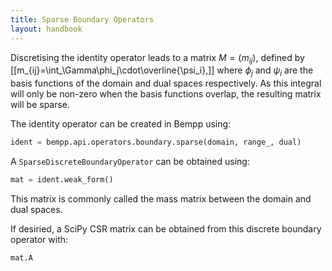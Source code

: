 ```yaml
---
title: Sparse Boundary Operators
layout: handbook
---
```

Discretising the identity operator leads to a matrix $M=(m_{ij})$, defined by
[[m_{ij}=\int_\Gamma\phi_j\cdot\overline{\psi_i},]]
where $\phi_j$ and $\psi_i$ are the basis functions of the domain and dual spaces respectively.
As this integral will only be non-zero when the basis functions overlap, the resulting
matrix will be sparse.

The identity operator can be created in Bempp using:
```python
ident = bempp.api.operators.boundary.sparse(domain, range_, dual)
```

A `SparseDiscreteBoundaryOperator` can be obtained using:
```python
mat = ident.weak_form()
```
This matrix is commonly called the mass matrix between the domain and dual spaces.

If desiried, a SciPy CSR matrix can be obtained from this discrete boundary operator with:
```python
mat.A
```
